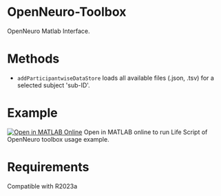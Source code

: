 # OpenNeuro-Toolbox

OpenNeuro Matlab Interface.

# Methods
- `addParticipantwiseDataStore` loads all available files (.json, .tsv) for a selected subject 'sub-ID'.

 # Example

[![Open in MATLAB Online](https://www.mathworks.com/images/responsive/global/open-in-matlab-online.svg)](https://matlab.mathworks.com/open/github/v1?repo=likeajumprope/OpenNEURO-toolbox&file=OpenNeuroDemo.mlx) Open in MATLAB online to run Life Script of OpenNeuro toolbox usage example.

# Requirements
Compatible with R2023a
